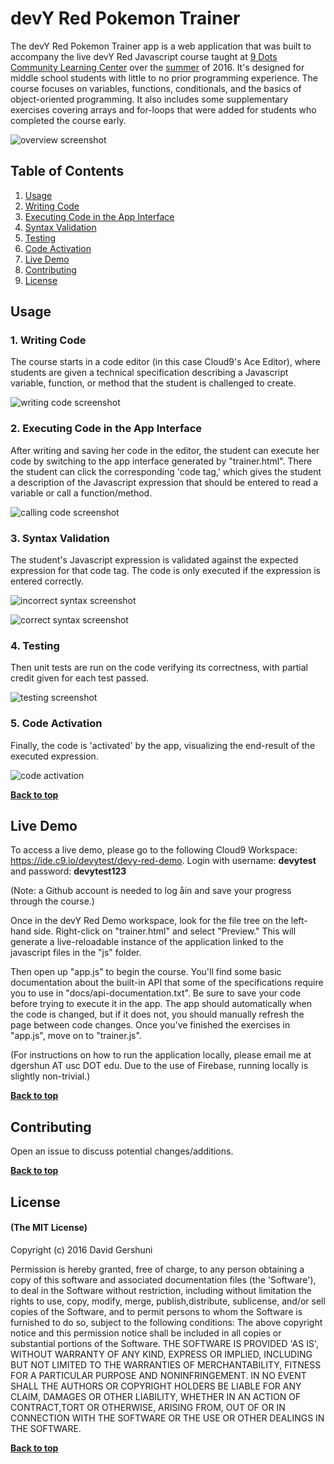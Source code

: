 # devY Red Pokemon Trainer

The devY Red Pokemon Trainer app is a web application that was built to accompany the live devY Red Javascript course taught at [9 Dots Community Learning Center](http://9dots.org) over the [summer](http://www.9dots.org/summer/) of 2016. It's designed for middle school students with little to no prior programming experience. The course focuses on variables, functions, conditionals, and the basics of object-oriented programming. It also includes some supplementary exercises covering arrays and for-loops that were added for students who completed the course early.

![overview screenshot](https://raw.githubusercontent.com/dqrs/devy-red/master/screenshots/overview.png)

## Table of Contents
1. [Usage](#usage)
  1. [Writing Code](#1-writing-code)
  1. [Executing Code in the App Interface](#2-executing-code-in-the-app-interface)
  1. [Syntax Validation](#3-syntax-validation)
  1. [Testing](#4-testing)
  1. [Code Activation](#5-code-activation)
1. [Live Demo](#live-demo)
1. [Contributing](#contributing)
1. [License](#license)

## Usage

### 1. Writing Code
The course starts in a code editor (in this case Cloud9's Ace Editor), where students are given a technical specification describing a Javascript variable, function, or method that the student is challenged to create.

![writing code screenshot](https://raw.githubusercontent.com/dqrs/devy-red/master/screenshots/0.png)

### 2. Executing Code in the App Interface
After writing and saving her code in the editor, the student can execute her code by switching to the app interface generated by "trainer.html". There the student can click the corresponding 'code tag,' which gives the student a description of the Javascript expression that should be entered to read a variable or call a function/method.

![calling code screenshot](https://raw.githubusercontent.com/dqrs/devy-red/master/screenshots/1.png)

### 3. Syntax Validation
The student's Javascript expression is validated against the expected expression for that code tag. The code is only executed if the expression is entered correctly.

![incorrect syntax screenshot](https://raw.githubusercontent.com/dqrs/devy-red/master/screenshots/2.png)

![correct syntax screenshot](https://raw.githubusercontent.com/dqrs/devy-red/master/screenshots/3.png)

### 4. Testing
Then unit tests are run on the code verifying its correctness, with partial credit given for each test passed.

![testing screenshot](https://raw.githubusercontent.com/dqrs/devy-red/master/screenshots/4.png)

### 5. Code Activation
Finally, the code is 'activated' by the app, visualizing the end-result of the executed expression.

![code activation](https://raw.githubusercontent.com/dqrs/devy-red/master/screenshots/5.png)

**[Back to top](#table-of-contents)**

## Live Demo
To access a live demo, please go to the following Cloud9 Workspace: https://ide.c9.io/devytest/devy-red-demo. Login with username: **devytest** and password: **devytest123**

(Note: a Github account is needed to log åin and save your progress through the course.)

Once in the devY Red Demo workspace, look for the file tree on the left-hand side. Right-click on "trainer.html" and select "Preview." This will generate a live-reloadable instance of the application linked to the javascript files in the "js" folder. 

Then open up "app.js" to begin the course. You'll find some basic documentation about the built-in API that some of the specifications require you to use in "docs/api-documentation.txt". Be sure to save your code before trying to execute it in the app. The app should automatically when the code is changed, but if it does not, you should manually refresh the page between code changes. Once you've finished the exercises in "app.js", move on to "trainer.js". 

(For instructions on how to run the application locally, please email me at dgershun AT usc DOT edu. Due to the use of Firebase, running locally is slightly non-trivial.)

**[Back to top](#table-of-contents)**

## Contributing

Open an issue to discuss potential changes/additions.

**[Back to top](#table-of-contents)**

## License

#### (The MIT License)

Copyright (c) 2016 David Gershuni

Permission is hereby granted, free of charge, to any person obtaining a copy of this software and associated documentation files (the
'Software'), to deal in the Software without restriction, including without limitation the rights to use, copy, modify, merge, publish,distribute, sublicense, and/or sell copies of the Software, and to permit persons to whom the Software is furnished to do so, subject to the following conditions:
The above copyright notice and this permission notice shall be included in all copies or substantial portions of the Software.
THE SOFTWARE IS PROVIDED 'AS IS', WITHOUT WARRANTY OF ANY KIND, EXPRESS OR IMPLIED, INCLUDING BUT NOT LIMITED TO THE WARRANTIES OF MERCHANTABILITY, FITNESS FOR A PARTICULAR PURPOSE AND NONINFRINGEMENT. IN NO EVENT SHALL THE AUTHORS OR COPYRIGHT HOLDERS BE LIABLE FOR ANY CLAIM, DAMAGES OR OTHER LIABILITY, WHETHER IN AN ACTION OF CONTRACT,TORT OR OTHERWISE, ARISING FROM, OUT OF OR IN CONNECTION WITH THE
SOFTWARE OR THE USE OR OTHER DEALINGS IN THE SOFTWARE.

**[Back to top](#table-of-contents)**







